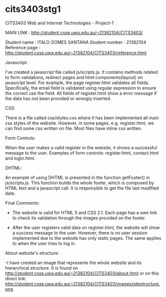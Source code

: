 cits3403stg1
============

CITS3403 Web and Internet Technologies - Project-1


MAIN LINK		: http://student.csse.uwa.edu.au/~21382104/CITS3403/

Student name   	: ITALO GOMES SANTANA
Student number 	: 21382104
Reference page 	: http://student.csse.uwa.edu.au/~21382104/CITS3403/reference.html



Javascript:

I've created a javascript file called js/scripts.js. It contains methods related to form validations,
redirect pages and html components(layout) on javascript level.
For example, the page register.html validates all fields. Specifically, the email field is validated
using regular expression to ensure the correct use the field.
All fields of register.html show a error message if the data has not been provided or wrongly inserted.


CSS:

There is a file called css/styles.css where it has been implemented all main css styles of the website.
However, in some pages, e.g. register.html, we can find some css written on file.
Most files have inline css written.


Form Controls:

When the user makes a valid register in the website, it shows a successful message to the user.
Examples of form controls: register.html, contact.html and login.html.


DHTML:

An example of using DHTML is presented in the function getFooter() 
in js/scripts.js. This function builds the whole footer, which is composed by
HTML text and a javascript call. It is responsible to get the file last modified date.


Final Comments:

- The website is valid for HTML 5 and CSS 2.1. Each page has a own link to check its validation through the images provided on the footer.

- After the user registers valid data on register.html, the website will show a success message to the user. However, there is no user session implemented due to the website has only static pages.
The same applies to when the user tries to log in.

About website's structure:

-I have created an image that represents the whole website and its hierarchical structure.
It is found on http://student.csse.uwa.edu.au/~21382104/CITS3403/about.html
or on this direct link: http://student.csse.uwa.edu.au/~21382104/CITS3403/images/sitestructure.png